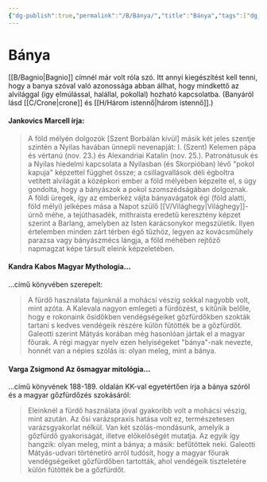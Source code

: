 ```yaml
---
{"dg-publish":true,"permalink":"/B/Bánya/","title":"Bánya","tags":["dg_uploaded"],"created":"2023-11-09T07:19","updated":"2023-11-09T07:19"}
---
```



# Bánya

[[B/Bagnio\|Bagnio]] címnél már volt róla szó. Itt annyi kiegészítést kell tenni, hogy a banya szóval való azonossága abban állhat, hogy mindkettő az alvilággal (így elmúlással, halállal, pokollal) hozható kapcsolatba. (Banyáról lásd [[C/Crone\|crone]] és [[H/Három istennő\|három istennő]].)  

#### Jankovics Marcell írja:  

> A föld mélyén dolgozók \[Szent Borbálán kívül\] másik két jeles szentje szintén a Nyilas havában ünnepli nevenapját: I. (Szent) Kelemen pápa és vértanú (nov. 23.) és Alexandriai Katalin (nov. 25.). Patronátusuk és a Nyilas hiedelmi kapcsolata a Nyilasban (és Skorpióban) lévő "pokol kapuja" képzettel függhet össze; a csillagvallások déli égboltra vetített alvilágát a középkori ember a föld mélyében képzelte el, s úgy gondolta, hogy a bányászok a pokol szomszédságában dolgoznak.  
> A földi üregek, így az emberkéz vájta bányavágatok égi (föld alatti, föld mélyi) jelképes mása a Napot szülő [[V/Világhegy\|Világhegy]]-úrnő méhe, a tejúthasadék, mithraista eredetű keresztény képzet szerint a Barlang, amelyben az Isten karácsonykor megszületik. Ilyen értelemben minden zárt térben égő tűzhöz, legyen az kovácsműhely parazsa vagy bányászmécs lángja, a föld méhében rejtőző napmagzat képe társult eleink képzeletében.  

#### Kandra Kabos Magyar Mythologia...

...című könyvében szerepelt:  
> A fürdő használata fajunknál a mohácsi vészig sokkal nagyobb volt, mint azóta. A Kalevala nagyon emlegeti a fürdözést, s kitűnik belőle, hogy e rokonaink ősidőkben vendégségeiket gőzfürdőkben szokták tartani s kedves vendégeik részére külön fűtötték be a gőzfürdőt. Galeotti szerint Mátyás korában még hasonlóan jártak el a magyar főurak. A régi magyar nyelv ezen helyiségeket "bánya"-nak nevezte, honnét van a népies szólás is: olyan meleg, mint a bánya.  

#### Varga Zsigmond Az ősmagyar mitológia...

...című könyvének 188-189. oldalán KK-val egyetértően írja a bánya szóról és a magyar gőzfürdőzés szokásáról:  
> Eleinknél a fürdő használata jóval gyakoribb volt a mohácsi vészig, mint azután. Az ősi varázspraxis hatása volt ez, természetesen varázsgyakorlat nélkül. Van két szólás-mondásunk, amelyik a gőzfürdő gyakoriságát, illetve előkelőségét mutatja. Az egyik így hangzik: olyan meleg, mint a bánya; a másik: befűtöttek neki. Galeotti Mátyás-udvari történetíró arról tudósít, hogy a magyar főurak vendégségeiket gőzfürdőben tartották, ahol vendégeik tiszteletére külön fütötték be a gőzfürdőt.  